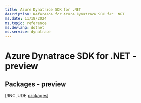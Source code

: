 ```yaml
---
title: Azure Dynatrace SDK for .NET
description: Reference for Azure Dynatrace SDK for .NET
ms.date: 11/18/2024
ms.topic: reference
ms.devlang: dotnet
ms.service: dynatrace
---
```

# Azure Dynatrace SDK for .NET - preview
## Packages - preview
[!INCLUDE [packages](dynatrace-index.md)]